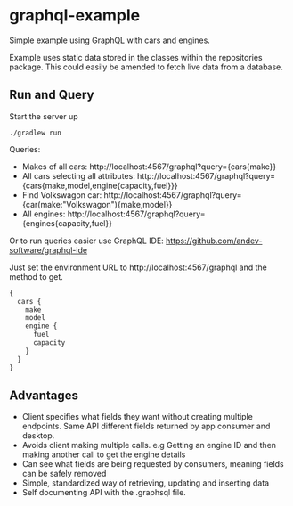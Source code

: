 # graphql-example

Simple example using GraphQL with cars and engines.

Example uses static data stored in the classes within the repositories package.
This could easily be amended to fetch live data from a database.

## Run and Query

Start the server up

```shell
./gradlew run
```

Queries:

- Makes of all cars: http://localhost:4567/graphql?query={cars{make}}
- All cars selecting all attributes: http://localhost:4567/graphql?query={cars{make,model,engine{capacity,fuel}}}
- Find Volkswagon car: http://localhost:4567/graphql?query={car(make:"Volkswagon"){make,model}}
- All engines: http://localhost:4567/graphql?query={engines{capacity,fuel}}

Or to run queries easier use GraphQL IDE: https://github.com/andev-software/graphql-ide

Just set the environment URL to http://localhost:4567/graphql and the method to get.

```graphql
{
  cars {
    make
    model
    engine {
      fuel
      capacity
    }
  }
}
```

## Advantages

- Client specifies what fields they want without creating multiple endpoints. Same API different fields returned by app consumer and desktop.
- Avoids client making multiple calls. e.g Getting an engine ID and then making another call to get the engine details
- Can see what fields are being requested by consumers, meaning fields can be safely removed
- Simple, standardized way of retrieving, updating and inserting data
- Self documenting API with the .graphsql file.
